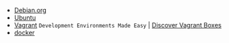 
* [Debian.org](https://www.debian.org/)
* [Ubuntu](./ubuntu.md#ubuntu)
* [Vagrant](https://www.vagrantup.com/) `Development Environments Made Easy` | [Discover Vagrant Boxes](https://app.vagrantup.com/boxes/search)
* [docker](./docker.md)
